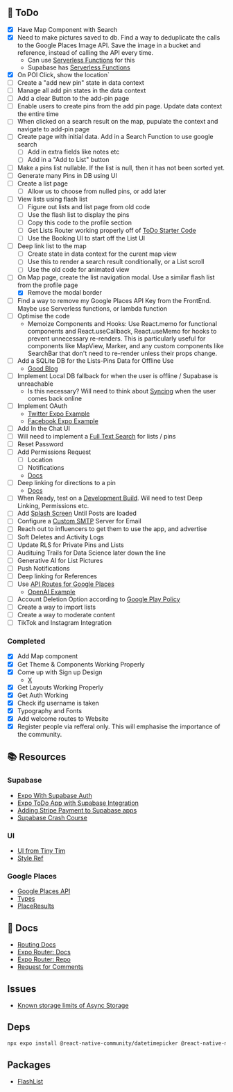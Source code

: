 ## 🚀 ToDo

- [x] Have Map Component with Search
- [x] Need to make pictures saved to db. Find a way to deduplicate the calls to the Google Places Image API. Save the image in a bucket and reference, instead of calling the API every time.
  - Can use [Serverless Functions](https://docs.expo.dev/guides/serverless-functions/) for this
  - Supabase has [Serverless Functions](https://supabase.com/edge-functions)
- [x] On POI Click, show the location`
- [ ] Create a "add new pin" state in data context
- [ ] Manage all add pin states in the data context
- [ ] Add a clear Button to the add-pin page
- [ ] Enable users to create pins from the add pin page. Update data context the entire time
- [ ] When clicked on a search result on the map, pupulate the context and navigate to add-pin page
- [ ] Create page with initial data. Add in a Search Function to use google search
  - [ ] Add in extra fields like notes etc
  - [ ] Add in a "Add to List" button
- [ ] Make a pins list nullable. If the list is null, then it has not been sorted yet.
- [ ] Generate many Pins in DB using UI
- [ ] Create a list page
  - [ ] Allow us to choose from nulled pins, or add later
- [ ] View lists using flash list
  - [ ] Figure out lists and list page from old code
  - [ ] Use the flash list to display the pins
  - [ ] Copy this code to the profile section
  - [ ] Get Lists Router working properly off of [ToDo Starter Code](https://github.com/supabase/examples-archive/tree/main/supabase-js-v1/todo-list/expo-todo-list)
  - [ ] Use the Booking UI to start off the List UI
- [ ] Deep link list to the map
  - [ ] Create state in data context for the curent map view
  - [ ] Use this to render a search result conditionally, or a List scroll
  - [ ] Use the old code for animated view
- [ ] On Map page, create the list navigation modal. Use a similar flash list from the profile page
  - [x] Remove the modal border
- [ ] Find a way to remove my Google Places API Key from the FrontEnd. Maybe use Serverless functions, or lambda function
- [ ] Optimise the code
  - Memoize Components and Hooks: Use React.memo for functional components and React.useCallback, React.useMemo for hooks to prevent unnecessary re-renders. This is particularly useful for components like MapView, Marker, and any custom components like SearchBar that don't need to re-render unless their props change.
- [ ] Add a SQLite DB for the Lists-Pins Data for Offline Use
  - [Good Blog](https://www.jsparling.com/using-hooks-and-context-with-sqlite-for-expo-in-react-native/)
- [ ] Implement Local DB fallback for when the user is offline / Supabase is unreachable
  - Is this necessary? Will need to think about [Syncing](https://github.com/orgs/supabase/discussions/357) when the user comes back online
- [ ] Implement OAuth
  - [Twitter Expo Example](https://github.com/expo/examples/tree/master/with-twitter-auth)
  - [Facebook Expo Example](https://github.com/expo/examples/tree/master/with-facebook-auth)
- [ ] Add In the Chat UI
- [ ] Will need to implement a [Full Text Search](https://supabase.com/docs/guides/database/full-text-search) for lists / pins
- [ ] Reset Password
- [ ] Add Permissions Request
  - [ ] Location
  - [ ] Notifications
  - [Docs](https://docs.expo.dev/guides/permissions/)
- [ ] Deep linking for directions to a pin
  - [Docs](https://docs.expo.dev/guides/linking/)
- [ ] When Ready, test on a [Development Build](https://docs.expo.dev/develop/development-builds/introduction/). Wil need to test Deep Linking, Permissions etc.
- [ ] Add [Splash Screen](https://docs.expo.dev/router/appearance/#splash-screen) Until Posts are loaded
- [ ] Configure a [Custom SMTP](https://supabase.com/docs/guides/auth/auth-smtp) Server for Email
- [ ] Reach out to influencers to get them to use the app, and advertise
- [ ] Soft Deletes and Activity Logs
- [ ] Update RLS for Private Pins and Lists
- [ ] Audituing Trails for Data Science later down the line
- [ ] Generative AI for List Pictures
- [ ] Push Notifications
- [ ] Deep linking for References
- [ ] Use [API Routes for Google Places](https://docs.expo.dev/router/reference/api-routes/)
  - [OpenAI Example](https://github.com/expo/examples/tree/master/with-openai)
- [ ] Account Deletion Option according to [Google Play Policy](https://support.google.com/googleplay/android-developer/answer/13327111)
- [ ] Create a way to import lists
- [ ] Create a way to moderate content
- [ ] TikTok and Instagram Integration

### Completed

- [x] Add Map component
- [x] Get Theme & Components Working Properly
- [x] Come up with Sign up Design
  - [X](https://dribbble.com/shots/13845336-Sign-in-UI)
- [x] Get Layouts Working Properly
- [x] Get Auth Working
- [x] Check ifg username is taken
- [x] Typography and Fonts
- [x] Add welcome routes to Website
- [x] Register people via refferal only. This will emphasise the importance of the community.

## 📚 Resources

### Supabase

- [Expo With Supabase Auth](https://github.com/codingki/react-native-expo-template/tree/master/template-typescript-bottom-tabs-supabase-auth-flow)
- [Expo ToDo App with Supabase Integration](https://github.com/supabase/supabase/tree/master/examples/expo-todo-list)
- [Adding Stripe Payment to Supabase apps](https://www.sandromaglione.com/supabase-auth-create-stripe-customer-subscription-supabase-stripe-billing-part-1/)
- [Supabase Crash Course](https://www.youtube.com/watch?time_continue=1516&v=7uKQBl9uZ00&feature=emb_logo)

### UI

- [UI from Tiny Tim](https://www.creative-tim.com/product/soft-ui-pro-react-native)
- [Style Ref]()

### Google Places

- [Google Places API](https://developers.google.com/maps/documentation/places/web-service/place-data-fields)
- [Types](https://developers.google.com/maps/documentation/javascript/reference/places-service#PlaceResult)
- [PlaceResults](https://developers.google.com/maps/documentation/javascript/reference/places-service#PlaceResult)

## 📝 Docs

- [Routing Docs](https://expo.github.io/router/docs/features/routing)
- [Expo Router: Docs](https://expo.github.io/router)
- [Expo Router: Repo](https://github.com/expo/router)
- [Request for Comments](https://github.com/expo/router/discussions/1)

## Issues

- [Known storage limits of Async Storage](https://react-native-async-storage.github.io/async-storage/docs/limits)

## Deps

```bash
npx expo install @react-native-community/datetimepicker @react-native-masked-view/masked-view dayjs expo-blur expo-constants expo-haptics expo-linear-gradient
```

## Packages

- [FlashList](https://docs.expo.dev/versions/latest/sdk/flash-list/)
